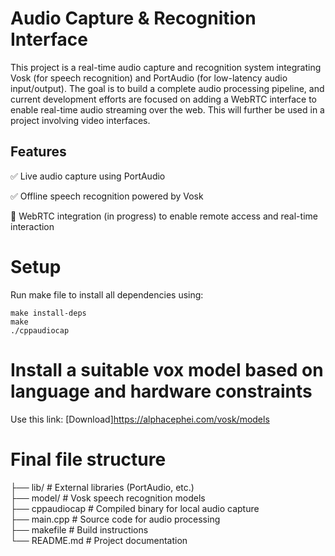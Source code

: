 # Audio Capture & Recognition Interface
This project is a real-time audio capture and recognition system integrating Vosk (for speech recognition) and PortAudio (for low-latency audio input/output). The goal is to build a complete audio processing pipeline, and current development efforts are focused on adding a WebRTC interface to enable real-time audio streaming over the web.
This will further be used in a project involving video interfaces.

## Features
✅ Live audio capture using PortAudio

✅ Offline speech recognition powered by Vosk

🔄 WebRTC integration (in progress) to enable remote access and real-time interaction

# Setup
Run make file to install all dependencies using:
```
make install-deps
make
./cppaudiocap
```

# Install a suitable vox model based on language and hardware constraints
Use this link: [Download]https://alphacephei.com/vosk/models


# Final file structure


├── lib/                     # External libraries (PortAudio, etc.)<br>
├── model/                 # Vosk speech recognition models<br>
├── cppaudiocap             # Compiled binary for local audio capture<br>
├── main.cpp          # Source code for audio processing<br>
├── makefile                # Build instructions<br>
└── README.md               # Project documentation<br>


